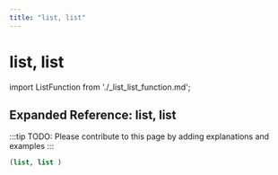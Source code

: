 ```yaml
---
title: "list, list"
---
```


# list, list

import ListFunction from './_list_list_function.md';

<ListFunction />

## Expanded Reference: list, list

:::tip
TODO: Please contribute to this page by adding explanations and examples
:::

```lisp
(list, list )
```

